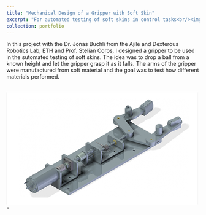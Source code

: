 ```yaml
---
title: "Mechanical Design of a Gripper with Soft Skin"
excerpt: "For automated testing of soft skins in control tasks<br/><img src='/images/projectImages/Gripper_500x300.png'>"
collection: portfolio
---
```


In this project with the Dr. Jonas Buchli from the Ajile and Dexterous Robotics Lab, ETH and Prof. Stelian Coros, I designed a gripper to be used in the sutomated testing of soft skins. The idea was to drop a ball from a known height and let the gripper grasp it as it falls. The arms of the gripper were manufactured from soft material and the goal was to test how different materials performed.

<br/><img src='/images/projectImages/Gripper_500x300.png'>"
